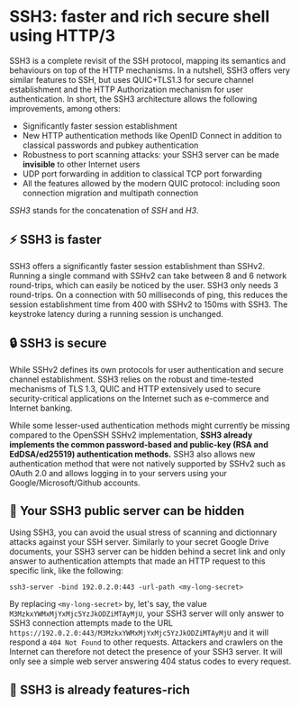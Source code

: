 # SSH3: faster and rich secure shell using HTTP/3
SSH3 is a complete revisit of the SSH
protocol, mapping its semantics and behaviours on top of the HTTP mechanisms.
In a nutshell, SSH3 offers very similar features to SSH, but uses QUIC+TLS1.3 for
secure channel establishment and the HTTP Authorization mechanism for user authentication.
In short, the SSH3 architecture allows the following improvements, among others:
- Significantly faster session establishment
- New HTTP authentication methods like OpenID Connect in addition to classical passwords and pubkey authentication
- Robustness to port scanning attacks: your SSH3 server can be made **invisible** to other Internet users
- UDP port forwarding in addition to classical TCP port forwarding
- All the features allowed by the modern QUIC protocol: including soon connection migration and multipath connection 

*SSH3* stands for the concatenation of *SSH* and *H3*. 

## ⚡ SSH3 is faster
SSH3 offers a significantly faster session establishment than SSHv2. Running a single command with SSHv2 can take between 8 and 6 network round-trips, which can easily be noticed by the user. SSH3 only needs 3 round-trips. On a connection with 50 milliseconds of ping, this reduces the session establishment time from 400 with SSHv2 to 150ms with SSH3. The keystroke latency during a running session is unchanged.


## 🔒 SSH3 is secure
While SSHv2 defines its own protocols for user authentication and secure channel establishment. SSH3 relies on the robust and time-tested mechanisms of TLS 1.3, QUIC and HTTP extensively used to secure security-critical applications on the Internet such as e-commerce and Internet banking.

While some lesser-used authentication methods might currently be missing compared to the OpenSSH SSHv2 implementation, **SSH3 already implements the common password-based and public-key (RSA and EdDSA/ed25519) authentication methods.** SSH3 also allows new authentication method that were not natively supported by SSHv2 such as OAuth 2.0 and allows logging in to your servers using your Google/Microsoft/Github accounts.

## 🥷 Your SSH3 public server can be hidden
Using SSH3, you can avoid the usual stress of scanning and dictionnary attacks against your SSH server. Similarly to your secret Google Drive documents, your SSH3 server can be hidden behind a secret link and only answer to authentication attempts that made an HTTP request to this specific link, like the following:

    ssh3-server -bind 192.0.2.0:443 -url-path <my-long-secret>

By replacing `<my-long-secret>` by, let's say, the value `M3MzkxYWMxMjYxMjc5YzJkODZiMTAyMjU`, your SSH3 server will only answer to SSH3 connection attempts made to the URL `https://192.0.2.0:443/M3MzkxYWMxMjYxMjc5YzJkODZiMTAyMjU` and it will respond a `404 Not Found` to other requests. Attackers and crawlers on the Internet can therefore not detect the presence of your SSH3 server. It will only see a simple web server answering 404 status codes to every request.

## 💐 SSH3 is already features-rich
